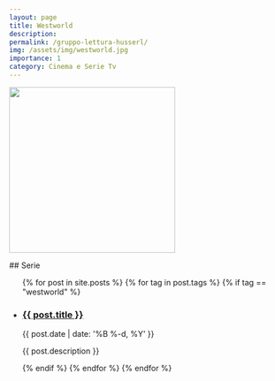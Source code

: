 ```yaml
---
layout: page
title: Westworld
description: 
permalink: /gruppo-lettura-husserl/
img: /assets/img/westworld.jpg
importance: 1
category: Cinema e Serie Tv
---
```


<div class="container-fluid">
  <div class="row">
      <div class="col-sm mt-3 mt-md-0">
          <img class="img-fluid rounded z-depth-1" src="{{ '/assets/img/westworld.jpg' | relative_url }}"  class="img-fluid" width="300"/>
      </div>
  </div>
</div>

<p>
</p>
## Serie

<div class="post">

  
  <ul class="post-list">
    {% for post in site.posts %}
    {% for tag in post.tags %}
    {% if tag == "westworld" %}
        <li>
        <h3><a class="post-title" href="{{ post.url | prepend: site.baseurl }}">{{ post.title }}</a></h3>
        <p class="post-meta">{{ post.date | date: '%B %-d, %Y' }}</p>
        <p>{{ post.description }}</p>
        </li>
    {% endif %}
    {% endfor %}
    {% endfor %}
  </ul>

</div>
